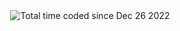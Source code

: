 <div align="center">
    <img src="https://wakatime.com/badge/user/2aeb785e-a199-491e-829f-41a668e8e682.svg" alt="Total time coded since Dec 26 2022" />
</div>
